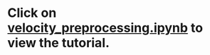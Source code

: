 # Click on [velocity_preprocessing.ipynb](https://github.com/rebeccacombs/velocity_preprocessing/blob/main/velocity_preprocessing.ipynb) to view the tutorial. 
